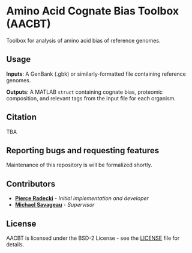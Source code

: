 # Amino Acid Cognate Bias Toolbox (AACBT)

Toolbox for analysis of amino acid bias of reference genomes.


## Usage

**Inputs**: A GenBank (.gbk) or similarly-formatted file containing reference genomes.

**Outputs**: A MATLAB `struct` containing cognate bias, proteomic composition, and relevant tags from the input file for each organism.


## Citation

TBA

## Reporting bugs and requesting features

Maintenance of this repository is will be formalized shortly.

## Contributors

* [**Pierce Radecki**](https://github.com/peradecki) - *Initial implementation and developer*
* [**Michael Savageau**](https://bme.ucdavis.edu/savageaulab/) - *Supervisor*


## License

AACBT is licensed under the BSD-2 License - see the [LICENSE](LICENSE.txt) file for details.
